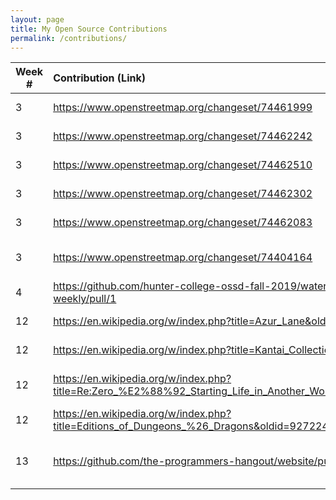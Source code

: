 ```yaml
---
layout: page
title: My Open Source Contributions
permalink: /contributions/
---
```


<!--
Type of the contribution should be "Wikipedia edit", "OpenStreet Map feature", "Project Documentation", "Project Code", "Blog Edit", etc.

The description should include a brief summary of what you did.

Replace the first row below with your contribution.

-->





| Week #       | Contribution (Link)  | Type  | Description |
|---|:---|:---|:---|
|  3   | https://www.openstreetmap.org/changeset/74461999    | OpenStreetMap edit    | Added a missing building     |
|  3   | https://www.openstreetmap.org/changeset/74462242    |  OpenStreetMap edit   | Added a restaurant  |
|  3   | https://www.openstreetmap.org/changeset/74462510    |  OpenStreetMap edit   | Seperated buildings     |
|  3   | https://www.openstreetmap.org/changeset/74462302   |  OpenStreetMap edit   | Added a store     |
|  3   | https://www.openstreetmap.org/changeset/74462083    | OpenStreetMap edit    | Fixed area of a building     |
|  3   | https://www.openstreetmap.org/changeset/74404164    | OpenStreetMap edit    |  Added a side entrance to a building    |
|  4   | https://github.com/hunter-college-ossd-fall-2019/waterpolymer-weekly/pull/1    |  Blog edit   |  Fixed phrasing    |
|  12   | https://en.wikipedia.org/w/index.php?title=Azur_Lane&oldid=927219641    |  Wikipedia page edit   |  Corrected terminology    | 
|  12   | https://en.wikipedia.org/w/index.php?title=Kantai_Collection&oldid=927220443    |  Wikipedia page edit   |  Corrected terminology    |
|  12   | https://en.wikipedia.org/w/index.php?title=Re:Zero_%E2%88%92_Starting_Life_in_Another_World&oldid=927221399    |  Wikipedia page edit   | Explained what a fictional term means     |
|  12   | https://en.wikipedia.org/w/index.php?title=Editions_of_Dungeons_%26_Dragons&oldid=927224052    |  Wikipedia page edit   |  Added more books   |
|  13   | https://github.com/the-programmers-hangout/website/pull/184    |  TPH Hangout Contribution   | Added article about multidimensional-arrays for c++     |

